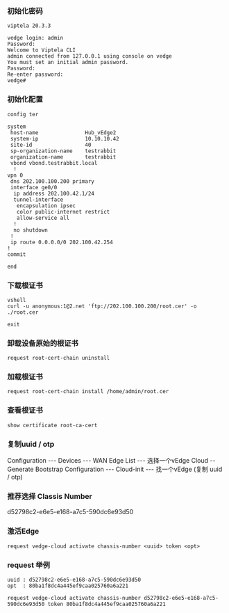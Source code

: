 ### 初始化密码
```shell
viptela 20.3.3 

vedge login: admin
Password: 
Welcome to Viptela CLI
admin connected from 127.0.0.1 using console on vedge
You must set an initial admin password.
Password: 
Re-enter password: 
vedge# 
```

### 初始化配置
```shell
config ter

system
 host-name               Hub_vEdge2
 system-ip               10.10.10.42
 site-id                 40
 sp-organization-name    testrabbit
 organization-name       testrabbit
 vbond vbond.testrabbit.local
  !
vpn 0
 dns 202.100.100.200 primary
 interface ge0/0
  ip address 202.100.42.1/24
  tunnel-interface
   encapsulation ipsec
   color public-internet restrict
   allow-service all
  !
  no shutdown
 !
 ip route 0.0.0.0/0 202.100.42.254
!
commit

end

```

### 下载根证书
```shell
vshell
curl -u anonymous:1@2.net 'ftp://202.100.100.200/root.cer' -o ./root.cer

exit

```

### 卸载设备原始的根证书
```shell
request root-cert-chain uninstall 

```

### 加载根证书
```shell
request root-cert-chain install /home/admin/root.cer

```

### 查看根证书
```shell
show certificate root-ca-cert  

```

### 复制uuid / otp
Configuration --- Devices --- WAN Edge List --- 选择一个vEdge Cloud -- Generate Bootstrap Configuration --- Cloud-init --- 找一个vEdge (复制 uuid / otp)

### 推荐选择 Classis Number
d52798c2-e6e5-e168-a7c5-590dc6e93d50

### 激活Edge
```shell
request vedge-cloud activate chassis-number <uuid> token <opt>

```

### request 举例
```shell
uuid : d52798c2-e6e5-e168-a7c5-590dc6e93d50
opt  : 80ba1f8dc4a445ef9caa025760a6a221
 
request vedge-cloud activate chassis-number d52798c2-e6e5-e168-a7c5-590dc6e93d50 token 80ba1f8dc4a445ef9caa025760a6a221

```
